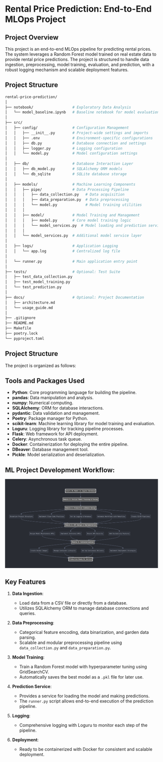 # Rental Price Prediction: End-to-End MLOps Project

## Project Overview

This project is an end-to-end MLOps pipeline for predicting rental prices. The system leverages a Random Forest model trained on real estate data to provide rental price predictions. The project is structured to handle data ingestion, preprocessing, model training, evaluation, and prediction, with a robust logging mechanism and scalable deployment features.

## Project Structure

```bash
rental-price-prediction/
│
├── notebook/                  # Exploratory Data Analysis
│   └── model_baseline.ipynb   # Baseline notebook for model evaluation
│
├── src/
│   ├── config/                # Configuration Management
│   │   ├── __init__.py        # Project-wide settings and imports
│   │   ├── .env               # Environment-specific configurations
│   │   ├── db.py              # Database connection and settings
│   │   ├── logger.py          # Logging configuration
│   │   └── model.py           # Model configuration settings
│
│   ├── db/                    # Database Interaction Layer
│   │   ├── db_model.py        # SQLAlchemy ORM models
│   │   └── db_sqlite          # SQLite database storage
│
│   ├── models/                # Machine Learning Components
│   │   ├── pipe/              # Data Processing Pipeline
│   │   │   ├── data_collection.py   # Data acquisition
│   │   │   ├── data_preparation.py  # Data preprocessing
│   │   │   └── model.py             # Model training utilities
│   │   │
│   │   ├── model/             # Model Training and Management
│   │   │   ├── model.py       # Core model training logic
│   │   │   └── model_services.py  # Model loading and prediction services
│   │   │
│   │   └── model_services.py  # Additional model service layer
│
│   ├── logs/                  # Application Logging
│   │   └── app.log            # Centralized log file
│
│   └── runner.py              # Main application entry point
│
├── tests/                     # Optional: Test Suite
│   ├── test_data_collection.py
│   ├── test_model_training.py
│   └── test_prediction.py
│
├── docs/                      # Optional: Project Documentation
│   ├── architecture.md
│   └── usage_guide.md
│
├── .gitignore
├── README.md
├── Makefile
├── poetry.lock
└── pyproject.toml
```

## Project Structure

The project is organized as follows:
## Tools and Packages Used

- **Python**: Core programming language for building the pipeline.
- **pandas**: Data manipulation and analysis.
- **numpy**: Numerical computing.
- **SQLAlchemy**: ORM for database interactions.
- **pydantic**: Data validation and management.
- **Poetry**: Package manager for Python.
- **scikit-learn**: Machine learning library for model training and evaluation.
- **Loguru**: Logging library for tracking pipeline processes.
- **Flask**: Web framework for API deployment.
- **Celery**: Asynchronous task queue.
- **Docker**: Containerization for deploying the entire pipeline.
- **DBeaver**: Database management tool. 
- **Pickle**: Model serialization and deserialization.

## ML Project Development Workflow:
![workflow](imgs/mlflow_diagram.png)

## Key Features

1. **Data Ingestion**:
   - Load data from a CSV file or directly from a database.
   - Utilizes SQLAlchemy ORM to manage database connections and queries.

2. **Data Preprocessing**:
   - Categorical feature encoding, data binarization, and garden data parsing.
   - Scalable and modular preprocessing pipeline using `data_collection.py` and `data_preparation.py`.

3. **Model Training**:
   - Train a Random Forest model with hyperparameter tuning using GridSearchCV.
   - Automatically saves the best model as a `.pkl` file for later use.

4. **Prediction Service**:
   - Provides a service for loading the model and making predictions.
   - The `runner.py` script allows end-to-end execution of the prediction pipeline.

5. **Logging**:
   - Comprehensive logging with Loguru to monitor each step of the pipeline.

6. **Deployment**:
   - Ready to be containerized with Docker for consistent and scalable deployment.
